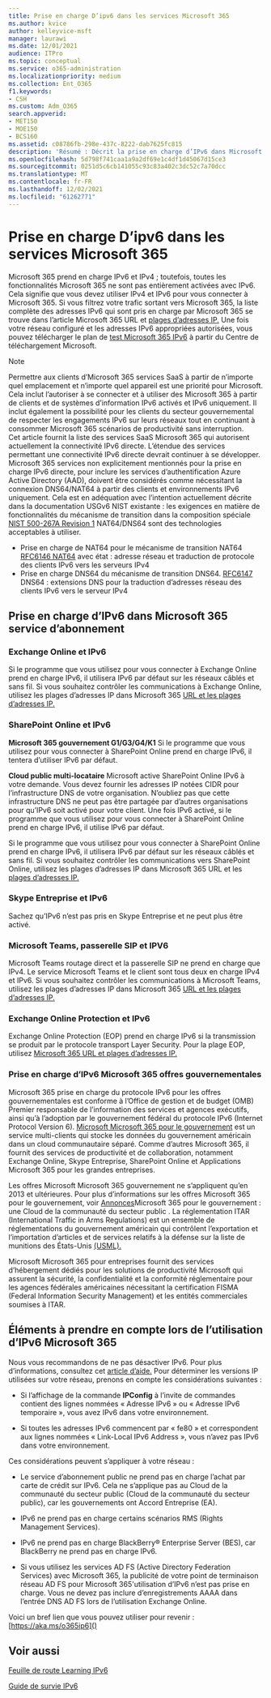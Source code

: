 ```yaml
---
title: Prise en charge D’ipv6 dans les services Microsoft 365
ms.author: kvice
author: kelleyvice-msft
manager: laurawi
ms.date: 12/01/2021
audience: ITPro
ms.topic: conceptual
ms.service: o365-administration
ms.localizationpriority: medium
ms.collection: Ent_O365
f1.keywords:
- CSH
ms.custom: Adm_O365
search.appverid:
- MET150
- MOE150
- BCS160
ms.assetid: c08786fb-298e-437c-8222-dab7625fc815
description: 'Résumé : Décrit la prise en charge d’IPv6 dans Microsoft 365 composants et dans Microsoft 365 offres gouvernementales.'
ms.openlocfilehash: 5d798f741caa1a9a2df69e1c4df1d45067d15ce3
ms.sourcegitcommit: 0251d5c6cb141055c93c83a402c3dc52c7a70dcc
ms.translationtype: MT
ms.contentlocale: fr-FR
ms.lasthandoff: 12/02/2021
ms.locfileid: "61262771"
---
```

# <a name="ipv6-support-in-microsoft-365-services"></a>Prise en charge D’ipv6 dans les services Microsoft 365

Microsoft 365 prend en charge IPv6 et IPv4 ; toutefois, toutes les fonctionnalités Microsoft 365 ne sont pas entièrement activées avec IPv6. Cela signifie que vous devez utiliser IPv4 et IPv6 pour vous connecter à Microsoft 365. Si vous filtrez votre trafic sortant vers Microsoft 365, la liste complète des adresses IPv6 qui sont pris en charge par Microsoft 365 se trouve dans l’article Microsoft 365 URL et [plages d’adresses IP.](urls-and-ip-address-ranges.md) Une fois votre réseau configuré et les adresses IPv6 appropriées autorisées, vous pouvez télécharger le plan de [test Microsoft 365 IPv6](https://go.microsoft.com/fwlink/?LinkId=293447) à partir du Centre de téléchargement Microsoft.

> [!NOTE]
> Permettre aux clients d’Microsoft 365 services SaaS à partir de n’importe quel emplacement et n’importe quel appareil est une priorité pour Microsoft. Cela inclut l’autoriser à se connecter et à utiliser des Microsoft 365 à partir de clients et de systèmes d’information IPv6 activés et IPv6 uniquement. Il inclut également la possibilité pour les clients du secteur gouvernemental de respecter les engagements IPv6 sur leurs réseaux tout en continuant à consommer Microsoft 365 scénarios de productivité sans interruption.  
> Cet article fournit la liste des services SaaS Microsoft 365 qui autorisent actuellement la connectivité IPv6 directe. L’étendue des services permettant une connectivité IPv6 directe devrait continuer à se développer. Microsoft 365 services non explicitement mentionnés pour la prise en charge IPv6 directe, pour inclure les services d’authentification Azure Active Directory (AAD), doivent être considérés comme nécessitant la connexion DNS64/NAT64 à partir des clients et environnements IPv6 uniquement.  Cela est en adéquation avec l’intention actuellement décrite dans la documentation USGv6 NIST existante : les exigences en matière de fonctionnalités du mécanisme de transition dans la composition spéciale [NIST 500-267A Revision 1](https://nvlpubs.nist.gov/nistpubs/specialpublications/NIST.SP.500-267Ar1.pdf) NAT64/DNS64 sont des technologies acceptables à utiliser.
> - Prise en charge de NAT64 pour le mécanisme de transition NAT64 [RFC6146 NAT64](https://datatracker.ietf.org/doc/html/rfc6146) avec état : adresse réseau et traduction de protocole des clients IPv6 vers les serveurs IPv4
> - Prise en charge DNS64 du mécanisme de transition DNS64. [RFC6147](https://datatracker.ietf.org/doc/html/rfc6147) DNS64 : extensions DNS pour la traduction d’adresses réseau des clients IPv6 vers le serveur IPv4

  
## <a name="ipv6-support-in-microsoft-365-subscription-service"></a>Prise en charge d’IPv6 dans Microsoft 365 service d’abonnement

### <a name="exchange-online-and-ipv6"></a>Exchange Online et IPv6

Si le programme que vous utilisez pour vous connecter à Exchange Online prend en charge IPv6, il utilisera IPv6 par défaut sur les réseaux câblés et sans fil. Si vous souhaitez contrôler les communications à Exchange Online, utilisez les plages d’adresses IP dans Microsoft 365 [URL et les plages d’adresses IP.](urls-and-ip-address-ranges.md)
  
### <a name="sharepoint-online-and-ipv6"></a>SharePoint Online et IPv6

 **Microsoft 365 gouvernement G1/G3/G4/K1** Si le programme que vous utilisez pour vous connecter à SharePoint Online prend en charge IPv6, il tentera d’utiliser IPv6 par défaut.
  
 **Cloud public multi-locataire** Microsoft active SharePoint Online IPv6 à votre demande. Vous devez fournir les adresses IP notées CIDR pour l’infrastructure DNS de votre organisation. N’oubliez pas que cette infrastructure DNS ne peut pas être partagée par d’autres organisations pour qu’IPv6 soit activé pour votre client. Une fois IPv6 activé, si le programme que vous utilisez pour vous connecter à SharePoint Online prend en charge IPv6, il utilise IPv6 par défaut.
  
Si le programme que vous utilisez pour vous connecter à SharePoint Online prend en charge IPv6, il utilisera IPv6 par défaut sur les réseaux câblés et sans fil. Si vous souhaitez contrôler les communications vers SharePoint Online, utilisez les plages d’adresses IP dans Microsoft 365 URL et les [plages d’adresses IP.](urls-and-ip-address-ranges.md)
  
 
  
### <a name="skype-for-business-and-ipv6"></a>Skype Entreprise et IPv6

Sachez qu’IPv6 n’est pas pris en Skype Entreprise et ne peut plus être activé.

### <a name="microsoft-teams-sip-gateway-and-ipv6"></a>Microsoft Teams, passerelle SIP et IPV6

Microsoft Teams routage direct et la passerelle SIP ne prend en charge que IPv4. Le service Microsoft Teams et le client sont tous deux en charge IPv4 et IPv6. Si vous souhaitez contrôler les communications à Microsoft Teams, utilisez les plages d’adresses IP dans Microsoft 365 [URL et les plages d’adresses IP.](urls-and-ip-address-ranges.md)
  
### <a name="exchange-online-protection-and-ipv6"></a>Exchange Online Protection et IPv6

Exchange Online Protection (EOP) prend en charge IPv6 si la transmission se produit par le protocole transport Layer Security. Pour la plage EOP, utilisez [Microsoft 365 URL et plages d’adresses IP.](urls-and-ip-address-ranges.md)
  
### <a name="ipv6-support-for-microsoft-365-government-offerings"></a>Prise en charge d’IPv6 Microsoft 365 offres gouvernementales

Microsoft 365 prise en charge du protocole IPv6 pour les offres gouvernementales est conforme à l’Office de gestion et de budget (OMB) Premier responsable de l’information des services et agences exécutifs, ainsi qu’à l’adoption par le gouvernement fédéral du protocole IPv6 (Internet Protocol Version 6). [Microsoft Microsoft 365 pour le gouvernement](https://go.microsoft.com/fwlink/p/?LinkId=325414) est un service multi-clients qui stocke les données du gouvernement américain dans un cloud communautaire séparé. Comme d’autres Microsoft 365, il fournit des services de productivité et de collaboration, notamment Exchange Online, Skype Entreprise, SharePoint Online et Applications Microsoft 365 pour les grandes entreprises. 

Les offres Microsoft Microsoft 365 gouvernement ne s’appliquent qu’en 2013 et ultérieures. Pour plus d’informations sur les offres Microsoft 365 pour le gouvernement, voir [Annonces](https://go.microsoft.com/fwlink/p/?LinkId=325414)Microsoft 365 pour le gouvernement : une Cloud de la communauté du secteur public . La réglementation ITAR (International Traffic in Arms Regulations) est un ensemble de réglementations du gouvernement américain qui contrôlent l’exportation et l’importation d’articles et de services relatifs à la défense sur la liste de munitions des États-Unis [(USML).](https://go.microsoft.com/fwlink/p/?LinkId=325415) 

Microsoft Microsoft 365 pour entreprises fournit des services d’hébergement dédiés pour les solutions de productivité Microsoft qui assurent la sécurité, la confidentialité et la conformité réglementaire pour les agences fédérales américaines nécessitant la certification FISMA (Federal Information Security Management) et les entités commerciales soumises à ITAR.
  
## <a name="things-to-consider-when-using-ipv6-and-microsoft-365"></a>Éléments à prendre en compte lors de l’utilisation d’IPv6 Microsoft 365

Nous vous recommandons de ne pas désactiver IPv6. Pour plus d’informations, consultez cet [article d’aide.](https://support.microsoft.com/help/929852/guidance-for-configuring-ipv6-in-windows-for-advanced-users) Pour déterminer les versions IP utilisées sur votre réseau, prenons en compte les considérations suivantes :
  
- Si l’affichage de la commande **IPConfig** à l’invite de commandes contient des lignes nommées « Adresse IPv6 » ou « Adresse IPv6 temporaire », vous avez IPv6 dans votre environnement.

- Si toutes les adresses IPv6 commencent par « fe80 » et correspondent aux lignes nommées « Link-Local IPv6 Address », vous n’avez pas IPv6 dans votre environnement.

Ces considérations peuvent s’appliquer à votre réseau :
  
- Le service d’abonnement public ne prend pas en charge l’achat par carte de crédit sur IPv6. Cela ne s’applique pas au Cloud de la communauté du secteur public (Cloud de la communauté du secteur public), car les gouvernements ont Accord Entreprise (EA).

- IPv6 ne prend pas en charge certains scénarios RMS (Rights Management Services).

- IPv6 ne prend pas en charge BlackBerry® Enterprise Server (BES), car BlackBerry ne prend pas en charge IPv6.

- Si vous utilisez les services AD FS (Active Directory Federation Services) avec Microsoft 365, la publicité de votre point de terminaison réseau AD FS pour Microsoft 365'utilisation d’IPv6 n’est pas prise en charge. Vous ne devez pas inclure d’enregistrements AAAA dans l’entrée DNS AD FS lors de l’utilisation Exchange Online. 

Voici un bref lien que vous pouvez utiliser pour revenir : [https://aka.ms/o365ip6]()

## <a name="see-also"></a>Voir aussi

[Feuille de route Learning IPv6](/previous-versions/windows/it-pro/windows-server-2008-R2-and-2008/gg250710(v%3dws.10))
  
[Guide de survie IPv6](https://social.technet.microsoft.com/wiki/contents/articles/1728.ipv6-survival-guide.aspx)
